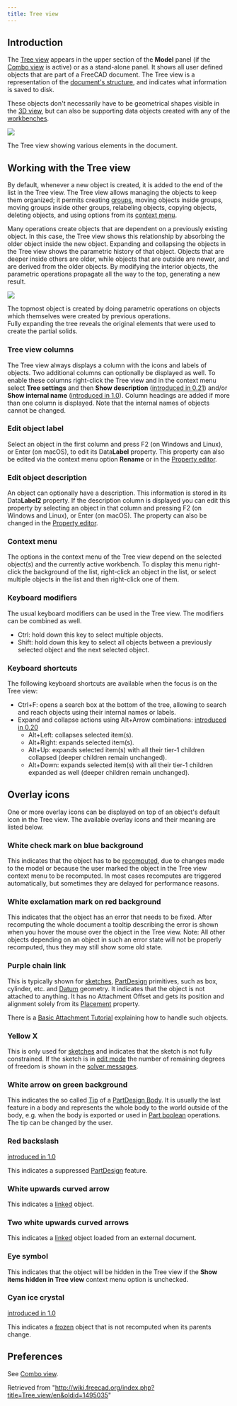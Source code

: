```yaml
---
title: Tree view
---
```


## Introduction

The [Tree view](/Tree_view "Tree view") appears in the upper section of the **Model** panel (if the [Combo view](/Combo_view "Combo view") is active) or as a stand-alone panel. It shows all user defined objects that are part of a FreeCAD document. The Tree view is a representation of the [document's structure](/Document_structure "Document structure"), and indicates what information is saved to disk.

These objects don't necessarily have to be geometrical shapes visible in the [3D view](/3D_view "3D view"), but can also be supporting data objects created with any of the [workbenches](/Workbenches "Workbenches").

![](/images/FreeCAD_Tree_view.png)

The Tree view showing various elements in the document.

## Working with the Tree view

By default, whenever a new object is created, it is added to the end of the list in the Tree view. The Tree view allows managing the objects to keep them organized; it permits creating [groups](/Std_Group "Std Group"), moving objects inside groups, moving groups inside other groups, relabeling objects, copying objects, deleting objects, and using options from its [context menu](#Context_menu).

Many operations create objects that are dependent on a previously existing object. In this case, the Tree view shows this relationship by absorbing the older object inside the new object. Expanding and collapsing the objects in the Tree view shows the parametric history of that object. Objects that are deeper inside others are older, while objects that are outside are newer, and are derived from the older objects. By modifying the interior objects, the parametric operations propagate all the way to the top, generating a new result.

![](/images/FreeCAD_Tree_view_parametric_history.png)

The topmost object is created by doing parametric operations on objects which themselves were created by previous operations.  
Fully expanding the tree reveals the original elements that were used to create the partial solids.

### Tree view columns

The Tree view always displays a column with the icons and labels of objects. Two additional columns can optionally be displayed as well. To enable these columns right-click the Tree view and in the context menu select **Tree settings** and then **Show description** ([introduced in 0.21](/Release_notes_0.21 "Release notes 0.21")) and/or **Show internal name** ([introduced in 1.0](/Release_notes_1.0 "Release notes 1.0")). Column headings are added if more than one column is displayed. Note that the internal names of objects cannot be changed.

### Edit object label

Select an object in the first column and press F2 (on Windows and Linux), or Enter (on macOS), to edit its Data**Label** property. This property can also be edited via the context menu option **Rename** or in the [Property editor](/Property_editor "Property editor").

### Edit object description

An object can optionally have a description. This information is stored in its Data**Label2** property. If the description column is displayed you can edit this property by selecting an object in that column and pressing F2 (on Windows and Linux), or Enter (on macOS). The property can also be changed in the [Property editor](/Property_editor "Property editor").

### Context menu

The options in the context menu of the Tree view depend on the selected object(s) and the currently active workbench. To display this menu right-click the background of the list, right-click an object in the list, or select multiple objects in the list and then right-click one of them.

### Keyboard modifiers

The usual keyboard modifiers can be used in the Tree view. The modifiers can be combined as well.

- Ctrl: hold down this key to select multiple objects.
- Shift: hold down this key to select all objects between a previously selected object and the next selected object.

### Keyboard shortcuts

The following keyboard shortcuts are available when the focus is on the Tree view:

- Ctrl+F: opens a search box at the bottom of the tree, allowing to search and reach objects using their internal names or labels.
- Expand and collapse actions using Alt+Arrow combinations: [introduced in 0.20](/Release_notes_0.20 "Release notes 0.20")
  - Alt+Left: collapses selected item(s).
  - Alt+Right: expands selected item(s).
  - Alt+Up: expands selected item(s) with all their tier-1 children collapsed (deeper children remain unchanged).
  - Alt+Down: expands selected item(s) with all their tier-1 children expanded as well (deeper children remain unchanged).

## Overlay icons

One or more overlay icons can be displayed on top of an object's default icon in the Tree view. The available overlay icons and their meaning are listed below.

### White check mark on blue background

This indicates that the object has to be [recomputed](/Std_Refresh "Std Refresh"), due to changes made to the model or because the user marked the object in the Tree view context menu to be recomputed. In most cases recomputes are triggered automatically, but sometimes they are delayed for performance reasons.

### White exclamation mark on red background

This indicates that the object has an error that needs to be fixed. After recomputing the whole document a tooltip describing the error is shown when you hover the mouse over the object in the Tree view. Note: All other objects depending on an object in such an error state will not be properly recomputed, thus they may still show some old state.

### Purple chain link

This is typically shown for [sketches](/Sketch "Sketch"), [PartDesign](/PartDesign_Workbench "PartDesign Workbench") primitives, such as box, cylinder, etc. and [Datum](/Datum "Datum") geometry. It indicates that the object is not attached to anything. It has no Attachment Offset and gets its position and alignment solely from its [Placement](/Placement "Placement") property.

There is a [Basic Attachment Tutorial](/Basic_Attachment_Tutorial "Basic Attachment Tutorial") explaining how to handle such objects.

### Yellow X

This is only used for [sketches](/Sketch "Sketch") and indicates that the sketch is not fully constrained. If the sketch is in [edit mode](/Sketcher_EditSketch "Sketcher EditSketch") the number of remaining degrees of freedom is shown in the [solver messages](/Sketcher_Dialog#Solver_messages "Sketcher Dialog").

### White arrow on green background

This indicates the so called [Tip](/PartDesign_Body#Tip "PartDesign Body") of a [PartDesign Body](/PartDesign_Body "PartDesign Body"). It is usually the last feature in a body and represents the whole body to the world outside of the body, e.g. when the body is exported or used in [Part boolean](/Part_Boolean "Part Boolean") operations. The tip can be changed by the user.

### Red backslash

[introduced in 1.0](/Release_notes_1.0 "Release notes 1.0")

This indicates a suppressed [PartDesign](/PartDesign_Workbench "PartDesign Workbench") feature.

### White upwards curved arrow

This indicates a [linked](/Std_LinkMake "Std LinkMake") object.

### Two white upwards curved arrows

This indicates a [linked](/Std_LinkMake "Std LinkMake") object loaded from an external document.

### Eye symbol

This indicates that the object will be hidden in the Tree view if the **Show items hidden in Tree view** context menu option is unchecked.

### Cyan ice crystal

[introduced in 1.0](/Release_notes_1.0 "Release notes 1.0")

This indicates a [frozen](/Std_ToggleFreeze "Std ToggleFreeze") object that is not recomputed when its parents change.

## Preferences

See [Combo view](/Combo_view#Preferences "Combo view").

Retrieved from "<http://wiki.freecad.org/index.php?title=Tree_view/en&oldid=1495035>"
